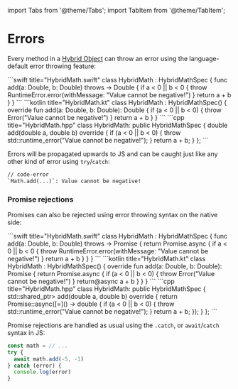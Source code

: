 ---
---

import Tabs from '@theme/Tabs';
import TabItem from '@theme/TabItem';

# Errors

Every method in a [Hybrid Object](hybrid-objects) can throw an error using the language-default error throwing feature:

<Tabs groupId="native-language">
  <TabItem value="swift" label="Swift" default>
    ```swift title="HybridMath.swift"
    class HybridMath : HybridMathSpec {
      func add(a: Double, b: Double) throws -> Double {
        if a < 0 || b < 0 {
          throw RuntimeError.error(withMessage: "Value cannot be negative!")
        }
        return a + b
      }
    }
    ```
  </TabItem>
  <TabItem value="kotlin" label="Kotlin">
    ```kotlin title="HybridMath.kt"
    class HybridMath : HybridMathSpec() {
      override fun add(a: Double, b: Double): Double {
        if (a < 0 || b < 0) {
          throw Error("Value cannot be negative!")
        }
        return a + b
      }
    }
    ```
  </TabItem>
  <TabItem value="cpp" label="C++">
    ```cpp title="HybridMath.hpp"
    class HybridMath: public HybridMathSpec {
      double add(double a, double b) override {
        if (a < 0 || b < 0) {
          throw std::runtime_error("Value cannot be negative!");
        }
        return a + b;
      }
    };
    ```
  </TabItem>
</Tabs>

Errors will be propagated upwards to JS and can be caught just like any other kind of error using `try`/`catch`:

```diff
// code-error
`Math.add(...)`: Value cannot be negative!
```

### Promise rejections

Promises can also be rejected using error throwing syntax on the native side:

<Tabs groupId="native-language">
  <TabItem value="swift" label="Swift" default>
    ```swift title="HybridMath.swift"
    class HybridMath : HybridMathSpec {
      func add(a: Double, b: Double) throws -> Promise<Double> {
        return Promise.async {
          if a < 0 || b < 0 {
            throw RuntimeError.error(withMessage: "Value cannot be negative!")
          }
          return a + b
        }
      }
    }
    ```
  </TabItem>
  <TabItem value="kotlin" label="Kotlin">
    ```kotlin title="HybridMath.kt"
    class HybridMath : HybridMathSpec() {
      override fun add(a: Double, b: Double): Promise<Double> {
        return Promise.async {
          if (a < 0 || b < 0) {
            throw Error("Value cannot be negative!")
          }
          return@async a + b
        }
      }
    }
    ```
  </TabItem>
  <TabItem value="cpp" label="C++">
    ```cpp title="HybridMath.hpp"
    class HybridMath: public HybridMathSpec {
      std::shared_ptr<Promise<double>> add(double a, double b) override {
        return Promise<double>::async([=]() -> double {
          if (a < 0 || b < 0) {
            throw std::runtime_error("Value cannot be negative!");
          }
          return a + b;
        });
      }
    };
    ```
  </TabItem>
</Tabs>

Promise rejections are handled as usual using the `.catch`, or `await`/`catch` syntax in JS:

```ts
const math = // ...
try {
  await math.add(-5, -1)
} catch (error) {
  console.log(error)
}
```

